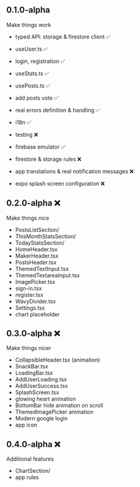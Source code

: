 ## 0.1.0-alpha

Make things work

- typed API: storage & firestore client ✅
- useUser.ts ✅
- login, registration ✅
- useStats.ts ✅
- usePosts.ts ✅
- add posts vote ✅
- real errors definition & handling ✅
- i18n ✅

- testing ❌

- firebase emulator ✅

- firestore & storage rules ❌

- app translations & real notification messages ❌

- expo splash screen configuration ❌

## 0.2.0-alpha ❌

Make things nice

- PostsListSection/
- ThisMonthStatsSection/
- TodayStatsSection/
- HomeHeader.tsx
- MakerHeader.tsx
- PostsHeader.tsx
- ThemedTextInput.tsx
- ThemedTextareaInput.tsx
- ImagePicker.tsx
- sign-in.tsx
- register.tsx
- WavyDivider.tsx
- Settings.tsx
- chart placeholder

## 0.3.0-alpha ❌

Make things nicer

- CollapsibleHeader.tsx (animation)
- SnackBar.tsx
- LoadingBar.tsx
- AddUserLoading.tsx
- AddUserSuccess.tsx
- SplashScreen.tsx
- glowing heart animation
- BottomBar hide animation on scroll
- ThemedImagePicker animation
- Modern google login
- app icon

## 0.4.0-alpha ❌

Additional features

- ChartSection/
- app rules
